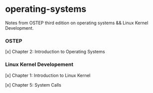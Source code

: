 # operating-systems
Notes from OSTEP third edition on operating systems && Linux Kernel Development.


### OSTEP
 [x] Chapter 2: Introduction to Operating Systems 
    

### Linux Kernel Developement 
 [x] Chapter 1: Introduction to Linux Kernel 
      
 [x] Chapter 5: System Calls 
